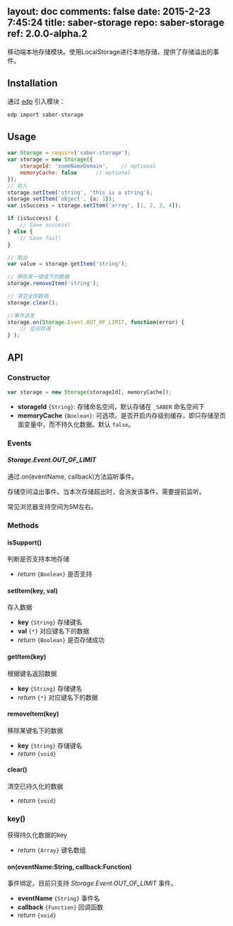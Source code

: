 layout: doc
comments: false
date: 2015-2-23 7:45:24
title: saber-storage
repo: saber-storage
ref: 2.0.0-alpha.2
---

移动端本地存储模块。使用LocalStorage进行本地存储，提供了存储溢出的事件。

## Installation

通过 [edp](https://github.com/ecomfe/edp) 引入模块：

```sh
edp import saber-storage
```

## Usage

```js
var Storage = require('saber-storage');
var storage = new Storage({
    storageId: 'someNameDomain',    // optional
    memoryCache: false      // optional
});
// 存入
storage.setItem('string', 'this is a string');
storage.setItem('object', {a: 1});
var isSuccess = storage.setItem('array', [1, 2, 3, 4]);

if (isSuccess) {
    // Save success!
} else {
    // Save fail!
}

// 取出
var value = storage.getItem('string');

// 移除某一键值下的数据
storage.removeItem('string');

// 清空全部数据
storage.clear();

//事件派发
storage.on(Storage.Event.OUT_OF_LIMIT, function(error) {
    // 空间存满
} );
```

## API

### Constructor

```js
var storage = new Storage(storageId[, memoryCache]);
```

* **storageId** `{String}`: 存储命名空间，默认存储在 `_SABER` 命名空间下
* **memoryCache** `{Boolean}`: 可选项。是否开启内存级别缓存，即只存储至页面变量中，而不持久化数据。默认 `false`。

### Events

#### _Storage.Event.OUT\_OF\_LIMIT_

通过.on(eventName, callback)方法监听事件。

存储空间溢出事件。当本次存储超出时，会派发该事件。需要提前监听。

常见浏览器支持空间为5M左右。

### Methods

#### isSupport()

判断是否支持本地存储

* _return_ `{Boolean}` 是否支持


#### setItem(key, val)

存入数据

* **key** `{String}` 存储键名
* **val** `{*}` 对应键名下的数据
* _return_ `{Boolean}` 是否存储成功

#### getItem(key)

根据键名返回数据

* **key** `{String}` 存储键名
* _return_ `{*}` 对应键名下的数据


#### removeItem(key)

移除某键名下的数据

* **key** `{String}` 存储键名
* _return_ `{void}`

#### clear()

清空已持久化的数据

* _return_ `{void}`
 
### key()

获得持久化数据的key

* _return_ `{Array}` 键名数组

#### on(eventName:String, callback:Function)

事件绑定。目前只支持 _Storage.Event.OUT\_OF\_LIMIT_ 事件。

* **eventName** `{String}` 事件名 
* **callback** `{Function}` 回调函数
* _return_ `{void}`